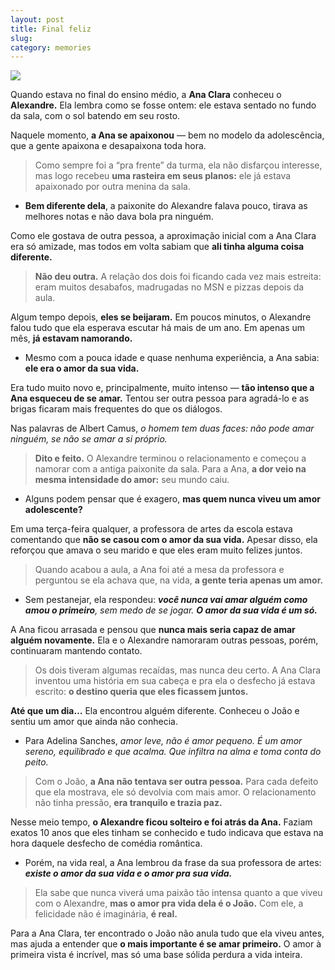 ```yaml
---
layout: post
title: Final feliz
slug: 
category: memories
---
```


![](https://i1.wp.com/s.glbimg.com/jo/g1/f/original/blog/ad62e2f3-2e74-4339-954b-2f7c5141c685_CasalAmor.jpg?resize=400,225)

Quando estava no final do ensino médio, a **Ana Clara** conheceu o **Alexandre.** Ela lembra como se fosse ontem: ele estava sentado no fundo da sala, com o sol batendo em seu rosto.

Naquele momento, **a Ana se apaixonou** — bem no modelo da adolescência, que a gente apaixona e desapaixona toda hora.

> Como sempre foi a “pra frente” da turma, ela não disfarçou interesse, mas logo recebeu **uma rasteira em seus planos:** ele já estava apaixonado por outra menina da sala.

-   **Bem diferente dela**, a paixonite do Alexandre falava pouco, tirava as melhores notas e não dava bola pra ninguém.

Como ele gostava de outra pessoa, a aproximação inicial com a Ana Clara era só amizade, mas todos em volta sabiam que **ali tinha alguma coisa diferente.**

> **Não deu outra.** A relação dos dois foi ficando cada vez mais estreita: eram muitos desabafos, madrugadas no MSN e pizzas depois da aula.

Algum tempo depois, **eles se beijaram.** Em poucos minutos, o Alexandre falou tudo que ela esperava escutar há mais de um ano. Em apenas um mês, **já estavam namorando.**

-   Mesmo com a pouca idade e quase nenhuma experiência, a Ana sabia: **ele era o amor da sua vida.**

Era tudo muito novo e, principalmente, muito intenso — **tão intenso que a Ana esqueceu de se amar.** Tentou ser outra pessoa para agradá-lo e as brigas ficaram mais frequentes do que os diálogos.

Nas palavras de Albert Camus, _o homem tem duas faces: não pode amar ninguém, se não se amar a si próprio._

> **Dito e feito.** O Alexandre terminou o relacionamento e começou a namorar com a antiga paixonite da sala. Para a Ana, **a dor veio na mesma intensidade do amor:** seu mundo caiu.

-   Alguns podem pensar que é exagero, **mas quem nunca viveu um amor adolescente?**

Em uma terça-feira qualquer, a professora de artes da escola estava comentando que **não se casou com o amor da sua vida.** Apesar disso, ela reforçou que amava o seu marido e que eles eram muito felizes juntos.

> Quando acabou a aula, a Ana foi até a mesa da professora e perguntou se ela achava que, na vida, **a gente teria apenas um amor.**

-   Sem pestanejar, ela respondeu: **_você nunca vai amar alguém como amou o primeiro_**_, sem medo de se jogar._ **_O amor da sua vida é um só._**

A Ana ficou arrasada e pensou que **nunca mais seria capaz de amar alguém novamente.** Ela e o Alexandre namoraram outras pessoas, porém, continuaram mantendo contato.

> Os dois tiveram algumas recaídas, mas nunca deu certo. A Ana Clara inventou uma história em sua cabeça e pra ela o desfecho já estava escrito: **o destino queria que eles ficassem juntos.**

**Até que um dia…** Ela encontrou alguém diferente. Conheceu o João e sentiu um amor que ainda não conhecia.

-   Para Adelina Sanches, _amor leve, não é amor pequeno. É um amor sereno, equilibrado e que acalma. Que infiltra na alma e toma conta do peito._

> Com o João, **a Ana não tentava ser outra pessoa.** Para cada defeito que ela mostrava, ele só devolvia com mais amor. O relacionamento não tinha pressão, **era tranquilo e trazia paz.**

Nesse meio tempo, **o Alexandre ficou solteiro e foi atrás da Ana.** Faziam exatos 10 anos que eles tinham se conhecido e tudo indicava que estava na hora daquele desfecho de comédia romântica.

-   Porém, na vida real, a Ana lembrou da frase da sua professora de artes: **_existe o amor da sua vida e o amor pra sua vida._**

> Ela sabe que nunca viverá uma paixão tão intensa quanto a que viveu com o Alexandre, **mas o amor pra vida dela é o João.** Com ele, a felicidade não é imaginária, **é real.**

Para a Ana Clara, ter encontrado o João não anula tudo que ela viveu antes, mas ajuda a entender que **o mais importante é se amar primeiro.** O amor à primeira vista é incrível, mas só uma base sólida perdura a vida inteira.
